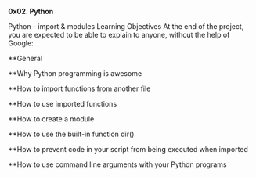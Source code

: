 **0x02. Python**

Python - import & modules
Learning Objectives
At the end of the project, you are expected to be able to explain to anyone, without the help of Google:

**General

**Why Python programming is awesome

**How to import functions from another file

**How to use imported functions

**How to create a module

**How to use the built-in function dir()

**How to prevent code in your script from being executed when imported

**How to use command line arguments with your Python programs
